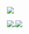 
![](https://komarev.com/ghpvc/?username=d0kur0&label=?-23qfAF12)


<a href="https://github.com/d0kur0/webms-desktop">
  <img align="center" src="https://github-readme-stats.vercel.app/api/pin/?username=d0kur0&repo=webms-desktop&theme=radical" />
</a>


<a href="https://github.com/d0kur0/toster-stickers">
  <img align="center" src="https://github-readme-stats.vercel.app/api/pin/?username=d0kur0&repo=toster-stickers&theme=radical" />
</a>
